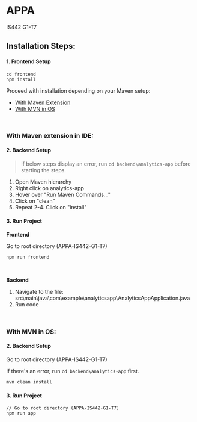 # APPA 
IS442 G1-T7

## Installation Steps:

#### 1. Frontend Setup

```
cd frontend
npm install
```

Proceed with installation depending on your Maven setup:

* [With Maven Extension](#with-maven-extension-in-ide)
* [With MVN in OS](#with-mvn-in-os)

<br />

### With Maven extension in IDE:

#### 2. Backend Setup

> If below steps display an error, run `cd backend\analytics-app` before starting the steps.

<ol>
    <li>Open Maven hierarchy</li>
    <li>Right click on analytics-app</li>
    <li>Hover over "Run Maven Commands..."</li>
    <li>Click on "clean"</li>
    <li>Repeat 2-4. Click on "install"</li>
</ol>



#### 3. Run Project
**Frontend**

<p>Go to root directory (APPA-IS442-G1-T7)</p>

```
npm run frontend
```
<br />

**Backend**
1. Navigate to the file: src\main\java\com\example\analyticsapp\AnalyticsAppApplication.java
2. Run code

</br>

### With MVN in OS:
#### 2. Backend Setup

<p>Go to root directory (APPA-IS442-G1-T7) </p>

If there's an error, run `cd backend\analytics-app` first.
```
mvn clean install
```

#### 3. Run Project

```
// Go to root directory (APPA-IS442-G1-T7)
npm run app
```